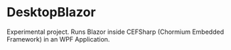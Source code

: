 # DesktopBlazor

Experimental project. Runs Blazor inside CEFSharp (Chormium Embedded Framework) in an WPF Application.
